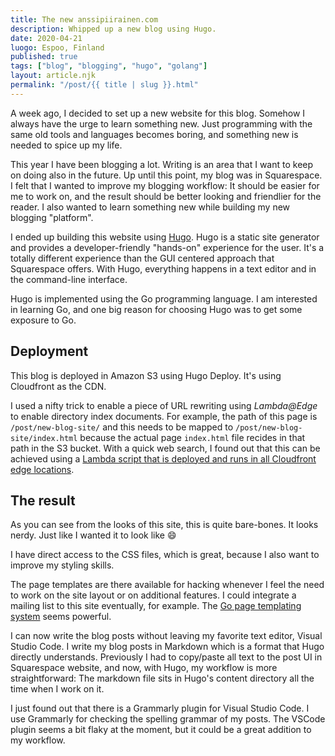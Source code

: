 ```yaml
---
title: The new anssipiirainen.com
description: Whipped up a new blog using Hugo.
date: 2020-04-21
luogo: Espoo, Finland
published: true
tags: ["blog", "blogging", "hugo", "golang"]
layout: article.njk
permalink: "/post/{{ title | slug }}.html"
---
```


A week ago, I decided to set up a new website for this blog. Somehow I always have the urge to learn something new. Just programming with the same old tools and languages becomes boring, and something new is needed to spice up my life.

This year I have been blogging a lot. Writing is an area that I want to keep on doing also in the future. Up until this point, my blog was in Squarespace. I felt that I wanted to improve my blogging workflow: It should be easier for me to work on, and the result should be better looking and friendlier for the reader. I also wanted to learn something new while building my new blogging "platform".

I ended up building this website using [Hugo](https://gohugo.io/). Hugo is a static site generator and provides a developer-friendly "hands-on" experience for the user. It's a totally different experience than the GUI centered approach that Squarespace offers. With Hugo, everything happens in a text editor and in the command-line interface.

Hugo is implemented using the Go programming language. I am interested in learning Go, and one big reason for choosing Hugo was to get some exposure to Go.

## Deployment

This blog is deployed in Amazon S3 using Hugo Deploy. It's using Cloudfront as the CDN.

I used a nifty trick to enable a piece of URL rewriting using _Lambda@Edge_ to enable directory index documents. For example, the path of this page is `/post/new-blog-site/` and this needs to be mapped to `/post/new-blog-site/index.html` because the actual page `index.html` file recides in that path in the S3 bucket. With a quick web search, I found out that this can be achieved using a [Lambda script that is deployed and runs in all Cloudfront edge locations](https://aws.amazon.com/blogs/compute/implementing-default-directory-indexes-in-amazon-s3-backed-amazon-cloudfront-origins-using-lambdaedge/).

## The result

As you can see from the looks of this site, this is quite bare-bones. It looks nerdy. Just like I wanted it to look like :smile:

I have direct access to the CSS files, which is great, because I also want to improve my styling skills.

The page templates are there available for hacking whenever I feel the need to work on the site layout or on additional features. I could integrate a mailing list to this site eventually, for example. The [Go page templating system](https://golang.org/pkg/text/template/) seems powerful.

I can now write the blog posts without leaving my favorite text editor, Visual Studio Code. I write my blog posts in Markdown which is a format that Hugo directly understands. Previously I had to copy/paste all text to the post UI in Squarespace website, and now, with Hugo, my workflow is more straightforward: The markdown file sits in Hugo's content directory all the time when I work on it.

I just found out that there is a Grammarly plugin for Visual Studio Code. I use Grammarly for checking the spelling grammar of my posts. The VSCode plugin seems a bit flaky at the moment, but it could be a great addition to my workflow.

